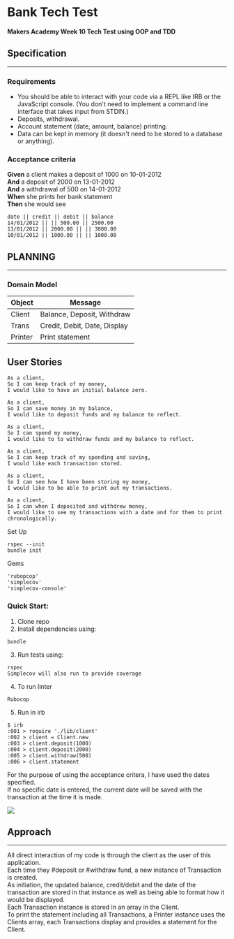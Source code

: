 Bank Tech Test
===

**Makers Academy Week 10 Tech Test using OOP and TDD**

## Specification
---

### Requirements

* You should be able to interact with your code via a REPL like IRB or the JavaScript console.  (You don't need to implement a command line interface that takes input from STDIN.)
* Deposits, withdrawal.
* Account statement (date, amount, balance) printing.
* Data can be kept in memory (it doesn't need to be stored to a database or anything).

### Acceptance criteria

**Given** a client makes a deposit of 1000 on 10-01-2012  
**And** a deposit of 2000 on 13-01-2012  
**And** a withdrawal of 500 on 14-01-2012  
**When** she prints her bank statement  
**Then** she would see

```
date || credit || debit || balance
14/01/2012 || || 500.00 || 2500.00
13/01/2012 || 2000.00 || || 3000.00
10/01/2012 || 1000.00 || || 1000.00
```

## PLANNING
----

### Domain Model

| Object     | Message                                 |
|------------|-----------------------------------------|
| Client     | Balance, Deposit, Withdraw              |
| Trans      | Credit, Debit, Date, Display            |
| Printer    | Print statement


## User Stories

```
As a client, 
So I can keep track of my money,
I would like to have an initial balance zero.

As a client,
So I can save money in my balance,
I would like to deposit funds and my balance to reflect.

As a client,
So I can spend my money,
I would like to to withdraw funds and my balance to reflect.

As a client,
So I can keep track of my spending and saving,
I would like each transaction stored.

As a client,
So I can see how I have been storing my money,
I would like to be able to print out my transactions.

As a client,
So I can when I deposited and withdrew money,
I would like to see my transactions with a date and for them to print chronologically.

```
Set Up
```
rspec --init  
bundle init  
```

Gems
```
'rubopcop'
'simplecov'
'simplecov-console'
```

### Quick Start:
1. Clone repo  
2. Install dependencies using: 
```
bundle
```
3. Run tests using:
```
rspec
Simplecov will also run to provide coverage
```
4. To run linter
```
Rubocop
```
5. Run in irb
```
$ irb
:001 > require './lib/client'
:002 > client = Client.new
:003 > client.deposit(1000)
:004 > client.deposit(2000)
:005 > client.withdraw(500)
:006 > client.statement
```
For the purpose of using the acceptance critera, I have used the dates specified.  
If no specific date is entered, the current date will be saved with the transaction at the time it is made.

<img src="https://github.com/alexakearns/Bank_Tech_Test_Ruby/blob/master/images/Screenshot%202020-05-20%20at%2017.53.52.png">

## Approach
---
All direct interaction of my code is through the client as the user of this application.  
Each time they #deposit or #withdraw fund, a new instance of Transaction is created.  
As initiation, the updated balance, credit/debit and the date of the transaction are stored in that instance as well as being able to format how it would be displayed.  
Each Transaction instance is stored in an array in the Client.  
To print the statement including all Transactions, a Printer instance uses the Clients array, each Transactions display and provides a statement for the Client.
